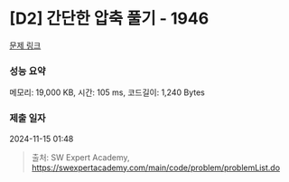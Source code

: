 # [D2] 간단한 압축 풀기 - 1946 

[문제 링크](https://swexpertacademy.com/main/code/problem/problemDetail.do?contestProbId=AV5PmkDKAOMDFAUq) 

### 성능 요약

메모리: 19,000 KB, 시간: 105 ms, 코드길이: 1,240 Bytes

### 제출 일자

2024-11-15 01:48



> 출처: SW Expert Academy, https://swexpertacademy.com/main/code/problem/problemList.do